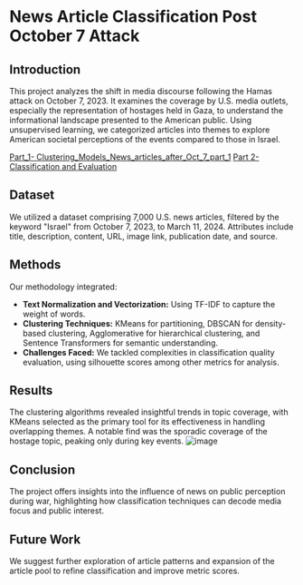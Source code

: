 # News Article Classification Post October 7 Attack

## Introduction
This project analyzes the shift in media discourse following the Hamas attack on October 7, 2023. It examines the coverage by U.S. media outlets, especially the representation of hostages held in Gaza, to understand the informational landscape presented to the American public. Using unsupervised learning, we categorized articles into themes to explore American societal perceptions of the events compared to those in Israel.

[Part_1- Clustering_Models_News_articles_after_Oct_7_part_1](https://github.com/aviya-gmara/News-Classification-Project-/blob/main/Clustering_Models_News_articles_after_Oct_7_part_1.ipynb)
[Part 2- Classification and Evaluation](https://github.com/aviya-gmara/News-Classification-Project-/blob/main/Classification_models_news_articles_part_2_Evaluation_.ipynb)

## Dataset
We utilized a dataset comprising 7,000 U.S. news articles, filtered by the keyword "Israel" from October 7, 2023, to March 11, 2024. Attributes include title, description, content, URL, image link, publication date, and source.

## Methods
Our methodology integrated:
- **Text Normalization and Vectorization:** Using TF-IDF to capture the weight of words.
- **Clustering Techniques:** KMeans for partitioning, DBSCAN for density-based clustering, Agglomerative for hierarchical clustering, and Sentence Transformers for semantic understanding.
- **Challenges Faced:** We tackled complexities in classification quality evaluation, using silhouette scores among other metrics for analysis.

## Results
The clustering algorithms revealed insightful trends in topic coverage, with KMeans selected as the primary tool for its effectiveness in handling overlapping themes. A notable find was the sporadic coverage of the hostage topic, peaking only during key events.
![image](https://github.com/aviya-gmara/News-Classification-Project-/assets/82819879/fe00c693-834b-47f9-86cc-fd710c22018d)

## Conclusion
The project offers insights into the influence of news on public perception during war, highlighting how classification techniques can decode media focus and public interest.

## Future Work
We suggest further exploration of article patterns and expansion of the article pool to refine classification and improve metric scores.

